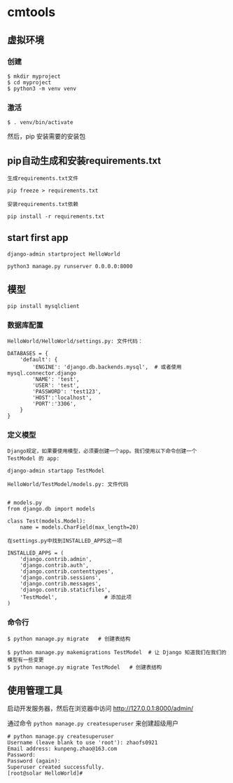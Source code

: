 # cmtools

## 虚拟环境

### 创建

```
$ mkdir myproject
$ cd myproject
$ python3 -m venv venv
```

### 激活

```
$ . venv/bin/activate
```

然后，pip 安装需要的安装包

## pip自动生成和安装requirements.txt

```
生成requirements.txt文件

pip freeze > requirements.txt

安装requirements.txt依赖

pip install -r requirements.txt
```
## start first app

```
django-admin startproject HelloWorld

python3 manage.py runserver 0.0.0.0:8000
```

## 模型

```
pip install mysqlclient
```

### 数据库配置

```
HelloWorld/HelloWorld/settings.py: 文件代码：

DATABASES = {
    'default': {
        'ENGINE': 'django.db.backends.mysql',  # 或者使用 mysql.connector.django
        'NAME': 'test',
        'USER': 'test',
        'PASSWORD': 'test123',
        'HOST':'localhost',
        'PORT':'3306',
    }
}

```
### 定义模型

`Django规定，如果要使用模型，必须要创建一个app。我们使用以下命令创建一个 TestModel 的 app:`

```
django-admin startapp TestModel
```

```
HelloWorld/TestModel/models.py: 文件代码


# models.py
from django.db import models
 
class Test(models.Model):
    name = models.CharField(max_length=20)

```

```
在settings.py中找到INSTALLED_APPS这一项

INSTALLED_APPS = (
    'django.contrib.admin',
    'django.contrib.auth',
    'django.contrib.contenttypes',
    'django.contrib.sessions',
    'django.contrib.messages',
    'django.contrib.staticfiles',
    'TestModel',               # 添加此项
)
```

### 命令行

```
$ python manage.py migrate   # 创建表结构

$ python manage.py makemigrations TestModel  # 让 Django 知道我们在我们的模型有一些变更
$ python manage.py migrate TestModel   # 创建表结构
```
## 使用管理工具

启动开发服务器，然后在浏览器中访问 http://127.0.0.1:8000/admin/

通过命令 `python manage.py createsuperuser` 来创建超级用户

```
# python manage.py createsuperuser
Username (leave blank to use 'root'): zhaofs0921
Email address: kunpeng.zhao@163.com
Password:
Password (again):
Superuser created successfully.
[root@solar HelloWorld]#
```